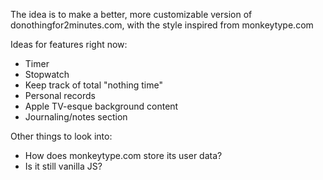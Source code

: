 The idea is to make a better, more customizable version of
donothingfor2minutes.com, with the style inspired from monkeytype.com

Ideas for features right now:
* Timer
* Stopwatch
* Keep track of total "nothing time"
* Personal records
* Apple TV-esque background content
* Journaling/notes section

Other things to look into:
* How does monkeytype.com store its user data?
* Is it still vanilla JS?
